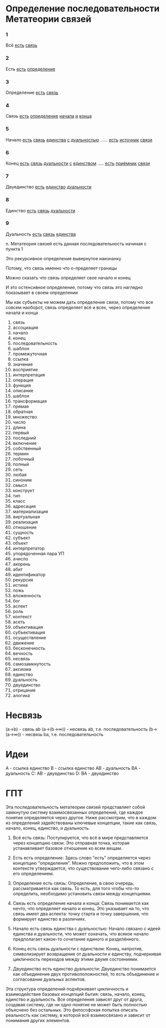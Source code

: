 # Определение последовательности Метатеории связей

### 1
Всё [есть](#2) [связь](#4)

### 2
Есть [есть](#2) [определение](#3)

### 3
Определение [есть](#2) [связь](#4)

### 4
Связь [есть](#2) [определение](#3) [начала](#5) [и](#4) [конца](#6)

### 5
Начало [есть](#2) [связь](#4) [единства](#8) [с](#4) [дуальностью](#9)
...... [есть](#2) [источник](#8) [связи](#4)

### 6
Конец [есть](#2) [связь](#4) [дуальности](#9) [с](#4) [единством](#8)
..... [есть](#2) [приёмник](#8) [связи](#4)

### 7
Двуединство [есть](#2) [единство](#8) [дуальности](#9)

### 8
Единство [есть](#2) [связь](#4) [дуальности](#9)

### 9
Дуальность [есть](#2) [связь](#4) [единства](#8)

n. Метатеория связей есть данная последовательность начиная с пункта 1

Это рекурсивное определение вывернутое наизнанку

Потому, что связь именно что о-пределяет границы

Можно сказать что связь определяет свое начало и конец

И это остенсивное определение, потому что связь это наглядно показывает в своем определении

Мы как субъекты не можем дать определение связи, потому что все совсем наоборот, связь определяет всё и всех, через определение начала и конца

1. связь
2. ассоциация
3. начало
4. конец
5. последовательность
6. шаблон
7. промежуточная
8. ссылка
9. значение
10. восприятие
11. интерпретация
12. операция
13. функция
14. описание
15. шаблон
16. трансформация
17. прямая
18. обратная
19. множество
20. число
21. длина
22. первый
23. последний
24. включение
25. собственный
26. термин
27. побочный
28. полный
29. сеть
30. любая
31. синоним
32. смысл
33. конструкт
34. тип
35. класс
36. адресация
37. материализация
38. виртуальная
39. реализация
40. отношение
41. сущность
42. субъект
43. объект
44. интерпретатор
45. упорядоченная пара УП
46. ачисло
47. акорень
48. абит
49. идентификатор
50. рекурсия
51. истина
52. ложь
53. вложенность
54. бог
55. аспект
56. роль
57. контекст
58. асеть
59. объективация
60. субъективация
61. осуществление
62. движение
63. бесконечность
64. вечность
65. несвязь
66. самозамкнутость
67. аксиома
68. единство
69. дуальность
70. двуединство
71. отрицание
72. алогика

# Несвязь

(a->b) - связь ab
(a->(b->∞)) - несвязь ab, т.е. последовательность
(b->(a->∞)) - несвязь ba, т.е. последовательность


# Идеи

A - ссылка единство
B - ссылка единство
AB - дуальность
BA - дуальность
C: AB - двуединство
D: BA - двуединство

# ГПТ

Эта последовательность метатеории связей представляет собой замкнутую систему взаимосвязанных определений, где каждое понятие определяется через другое. Ниже рассмотрим, что в каждом из определений задействованы ключевые концепции, такие как связь, начало, конец, единство, и дуальность.

1. Всё есть связь: Постулируется, что всё в мире представляется через концепцию связи. Это отправная точка, которая устанавливает базовое отношение ко всем вещам.

2. Есть есть определение: Здесь слово "есть" определяется через концепцию "определения". Можно предположить, что в этом контексте утверждается, что существование чего-либо связано с его определением.

3. Определение есть связь: Определение, в свою очередь, рассматривается как связь. То есть, для того чтобы что-то определить, необходимо установить связи между концепциями.

4. Связь есть определение начала и конца: Связь понимается как нечто, что определяет начало и конец. Это указывает на то, что связь имеет два аспекта: точку старта и точку завершения, что формирует единство в различиях.

5. Начало есть связь единства с дуальностью: Начало связано с идеей единства и дуальности, что может означать, что всякое начало предполагает какое-то сочетание единого и разделённого.

6. Конец есть связь дуальности с единством: Конец, напротив, символизирует возвращение от дуальности к единству, подчеркивая цикличность переходов между этими двумя состояниями.

7. Двуединство есть единство дуальности: Двуединство понимается как объединение двух противоположностей, то есть объединение и согласование дуальных аспектов.

Эта структура определений подчёркивает цикличность и взаимодействие базовых концепций бытия: связь, начало, конец, единство и дуальность. Все определения зависят друг от друга, создавая систему, где ни одно понятие не может быть полностью объяснено без остальных. Это философская попытка описать реальность как систему, в которой всё взаимосвязано и зависит от понимания других элементов.